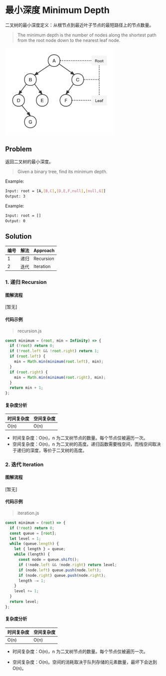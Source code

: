 # 最小深度 Minimum Depth

二叉树的最小深度定义：从根节点到最近叶子节点的最短路径上的节点数量。

> The minimum depth is the number of nodes along the shortest path from the root node down to the nearest leaf node.

<img src="../../_imgs/BT-Minimum.png" width="350"/>



## Problem

返回二叉树的最小深度。

> Given a binary tree, find its minimum depth.

Example:

``` bash
Input: root = [A,[B,C],[D,E,F,null],[null,G]]
Output: 3
```

Example:

``` bash
Input: root = []
Output: 0
```



## Solution

| 编号 | 解法 | Approach  |
| ---- | ---- | --------- |
| 1    | 递归 | Recursion |
| 2    | 迭代 | Iteration |

### 1. 递归 Recursion

#### 图解流程

[暂无]

#### 代码示例

> recursion.js

``` js
const minimum = (root, min = Infinity) => {
  if (!root) return 0;
  if (!root.left && !root.right) return 1;
  if (root.left) {
    min = Math.min(minimum(root.left), min);
  }
  if (root.right) {
    min = Math.min(minimum(root.right), min);
  }
  return min + 1;
};
```

#### 复杂度分析

| 时间复杂度 | 空间复杂度 |
| ---------- | ---------- |
| O(n)       | O(n)       |

* 时间复杂度：O(n)，n 为二叉树节点的数量。每个节点仅被遍历一次。
* 空间复杂度：O(n)，n 为二叉树的高度。递归函数需要栈空间，而栈空间取决于递归的深度，等价于二叉树的高度。

### 2. 迭代 Iteration

#### 图解流程

[暂无]

#### 代码示例

> iteration.js

``` js
const minimum = (root) => {
  if (!root) return 0;
  const queue = [root];
  let level = 1;
  while (queue.length) {
    let { length } = queue;
    while (length) {
      const node = queue.shift();
      if (!node.left && !node.right) return level;
      if (node.left) queue.push(node.left);
      if (node.right) queue.push(node.right);
      length -= 1;
    }
    level += 1;
  }
  return level;
};
```

#### 复杂度分析

| 时间复杂度 | 空间复杂度 |
| ---------- | ---------- |
| O(n)       | O(n)       |

* 时间复杂度：O(n)，n 为二叉树节点的数量。每个节点仅被遍历一次。

* 空间复杂度：O(n)。空间的消耗取决于队列存储的元素数量，最坏下会达到 O(n)。





